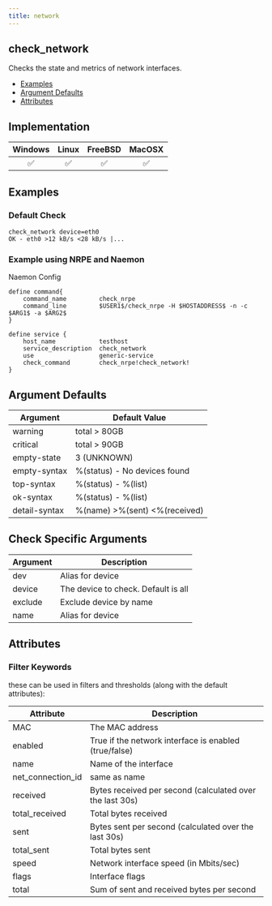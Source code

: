 ```yaml
---
title: network
---
```


## check_network

Checks the state and metrics of network interfaces.

- [Examples](#examples)
- [Argument Defaults](#argument-defaults)
- [Attributes](#attributes)

## Implementation

| Windows            | Linux              | FreeBSD            | MacOSX             |
|:------------------:|:------------------:|:------------------:|:------------------:|
| :white_check_mark: | :white_check_mark: | :white_check_mark: | :white_check_mark: |

## Examples

### Default Check

    check_network device=eth0
    OK - eth0 >12 kB/s <28 kB/s |...

### Example using NRPE and Naemon

Naemon Config

    define command{
        command_name         check_nrpe
        command_line         $USER1$/check_nrpe -H $HOSTADDRESS$ -n -c $ARG1$ -a $ARG2$
    }

    define service {
        host_name            testhost
        service_description  check_network
        use                  generic-service
        check_command        check_nrpe!check_network!
    }

## Argument Defaults

| Argument      | Default Value                 |
| ------------- | ----------------------------- |
| warning       | total > 80GB                  |
| critical      | total > 90GB                  |
| empty-state   | 3 (UNKNOWN)                   |
| empty-syntax  | %(status) - No devices found  |
| top-syntax    | %(status) - %(list)           |
| ok-syntax     | %(status) - %(list)           |
| detail-syntax | %(name) >%(sent) <%(received) |

## Check Specific Arguments

| Argument | Description                         |
| -------- | ----------------------------------- |
| dev      | Alias for device                    |
| device   | The device to check. Default is all |
| exclude  | Exclude device by name              |
| name     | Alias for device                    |

## Attributes

### Filter Keywords

these can be used in filters and thresholds (along with the default attributes):

| Attribute         | Description                                              |
| ----------------- | -------------------------------------------------------- |
| MAC               | The MAC address                                          |
| enabled           | True if the network interface is enabled (true/false)    |
| name              | Name of the interface                                    |
| net_connection_id | same as name                                             |
| received          | Bytes received per second (calculated over the last 30s) |
| total_received    | Total bytes received                                     |
| sent              | Bytes sent per second (calculated over the last 30s)     |
| total_sent        | Total bytes sent                                         |
| speed             | Network interface speed (in Mbits/sec)                   |
| flags             | Interface flags                                          |
| total             | Sum of sent and received bytes per second                |
